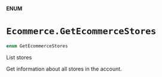 **ENUM**

# `Ecommerce.GetEcommerceStores`

```swift
enum GetEcommerceStores
```

List stores

Get information about all stores in the account.
